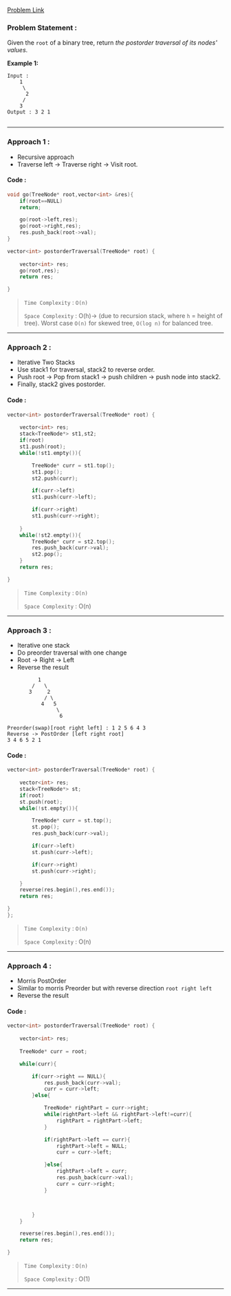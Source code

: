 [Problem Link](https://leetcode.com/problems/binary-tree-postorder-traversal/description/)
### Problem Statement : 

Given the `root` of a binary tree, return _the postorder traversal of its nodes' values_.

**Example 1:**

```
Input :
    1
     \
      2
     /
    3
Output : 3 2 1


```

---

###  Approach 1 :

- Recursive approach
- Traverse left → Traverse right → Visit root.

#### Code :

```cpp
void go(TreeNode* root,vector<int> &res){
	if(root==NULL)
	return;

	go(root->left,res);
	go(root->right,res);
	res.push_back(root->val);
}

vector<int> postorderTraversal(TreeNode* root) {
	
	vector<int> res;
	go(root,res);
	return res;

}
```


> `Time Complexity` : `O(n)`
> 
> `Space Complexity` : O(h)-> (due to recursion stack, where `h` = height of tree). Worst case `O(n)` for skewed tree, `O(log n)` for balanced tree.

---

### Approach 2 :

- Iterative Two Stacks
- Use stack1 for traversal, stack2 to reverse order.
- Push root → Pop from stack1 → push children → push node into stack2.
- Finally, stack2 gives postorder.

#### Code :

```cpp
vector<int> postorderTraversal(TreeNode* root) {
	
	vector<int> res;
	stack<TreeNode*> st1,st2;
	if(root)
	st1.push(root);
	while(!st1.empty()){

		TreeNode* curr = st1.top();
		st1.pop();
		st2.push(curr);

		if(curr->left)
		st1.push(curr->left);

		if(curr->right)
		st1.push(curr->right);
	   
	}
	while(!st2.empty()){
		TreeNode* curr = st2.top();
		res.push_back(curr->val);
		st2.pop();
	}
	return res;

}
```


> `Time Complexity` : `O(n)`
> 
> `Space Complexity` : O(n)


---

### Approach 3 :

- Iterative one stack
- Do preorder traversal with one change
- Root -> Right -> Left
- Reverse the result


```
          1
        /   \
       3     2
            / \      
           4   5
                \            
                 6

Preorder(swap)[root right left] : 1 2 5 6 4 3
Reverse -> PostOrder [left right root]
3 4 6 5 2 1 
```

#### Code :

``` cpp
vector<int> postorderTraversal(TreeNode* root) {
	
	vector<int> res;
	stack<TreeNode*> st;
	if(root)
	st.push(root);
	while(!st.empty()){

		TreeNode* curr = st.top();
		st.pop();
		res.push_back(curr->val);

		if(curr->left)
		st.push(curr->left);

		if(curr->right)
		st.push(curr->right);

	}
	reverse(res.begin(),res.end());
	return res;

}
};
```


> `Time Complexity` : `O(n)`
> 
> `Space Complexity` : O(n)


---

### Approach 4 :

- Morris PostOrder
- Similar to morris Preorder but with reverse direction `root right left`
- Reverse the result

#### Code :

``` cpp
vector<int> postorderTraversal(TreeNode* root) {
	
	vector<int> res;
	
	TreeNode* curr = root;

	while(curr){

		if(curr->right == NULL){
			res.push_back(curr->val);
			curr = curr->left;
		}else{

			TreeNode* rightPart = curr->right;
			while(rightPart->left && rightPart->left!=curr){
				rightPart = rightPart->left;
			}

			if(rightPart->left == curr){
				rightPart->left = NULL;
				curr = curr->left;

			}else{
				rightPart->left = curr;
				res.push_back(curr->val);
				curr = curr->right;
			}



		}
	}

	reverse(res.begin(),res.end());
	return res;

}
```


> `Time Complexity` : `O(n)`
> 
> `Space Complexity` : O(1)

---
